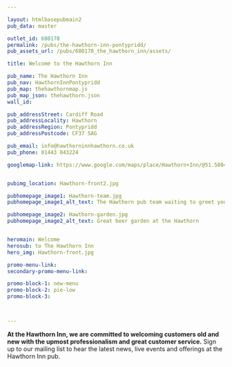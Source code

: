 ```yaml
---

layout: htmlbasepubmain2
pub_data: master

outlet_id: 680178
permalink: /pubs/the-hawthorn-inn-pontypridd/
pub_assets_url: /pubs/680178_the_hawthorn_inn/assets/

title: Welcome to the Hawthorn Inn

pub_name: The Hawthorn Inn
pub_nav: HawthornInnPontypridd
pub_map: thehawthornmap.js
pub_map_json: thehawthorn.json
wall_id: 

pub_addressStreet: Cardiff Road
pub_addressLocality: Hawthorn
pub_addressRegion: Pontypridd
pub_addressPostcode: CF37 5AG

pub_email: info@hawthorninnhawthorn.co.uk
pub_phone: 01443 843224

googlemap-link: https://www.google.com/maps/place/Hawthorn+Inn/@51.58042,-3.3073483,17z/data=!4m5!3m4!1s0x486e1762460c0bbb:0x5dbacf317408384f!8m2!3d51.580328!4d-3.307554


pubimg_location: Hawthorn-front2.jpg

pubhomepage_image1: Hawthorn-team.jpg
pubhomepage_image1_alt_text: The Hawthorn pub team waiting to greet you

pubhomepage_image2: Hawthorn-garden.jpg
pubhomepage_image2_alt_text: Great beer garden at the Hawthorn


heromain: Welcome
herosub: to The Hawthorn Inn
hero_img: Hawthorn-front.jpg

promo-menu-link:
secondary-promo-menu-link:

promo-block-1: new-menu
promo-block-2: pie-low
promo-block-3: 



---
```



<p><strong>At the Hawthorn Inn, we are committed to welcoming customers old and new with the upmost professionalism and great customer service.</strong> Sign up to our mailing list to hear the latest news, live events and offerings at the Hawthorn Inn pub.</p>				